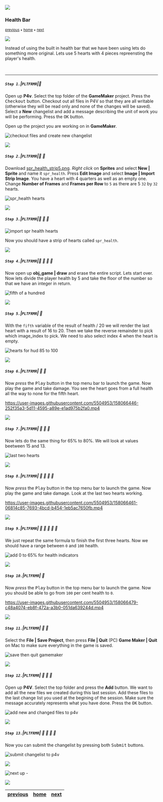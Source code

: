 ![](../images/line3.png)

### Health Bar

<sub>[previous](../ground-hazards/README.md#user-content-ground-hazards) • [home](../README.md#user-content-gms2-platformer) • [next](../lives/README.md#user-content-lives)</sub>

![](../images/line3.png)

Instead of using the built in health bar that we have been using lets do something more original.  Lets use 5 hearts with 4 pieces repreensting the player's health.

<br>

---

##### `Step 1.`\|`PLTFRMR`|:small_blue_diamond:

Open up **P4v**.  Select the top folder of the **GameMaker** project. Press the <kbd>Checkout</kbd> button.  Checkout out all files in P4V so that they are all writable (otherwise they will be read only and none of the changes will be saved). Select a **New** changelist and add a message describing the unit of work you will be performing. Press the <kbd>OK</kbd> button.

Open up the project you are working on in **GameMaker**. 

![checkout files and create new changelist](images/checkoutFiles.png)

![](../images/line2.png)

##### `Step 2.`\|`PLTFRMR`|:small_blue_diamond: :small_blue_diamond: 

Download [spr_health_strip5.png](images/spr_health_strip5.png). *Right click* on **Sprites** and select **New | Sprite** and name it `spr_health`. Press **Edit Image** and select **Image | Import Strip Image**. You have a heart with 4 quarters as well as an empty one.  Change **Number of Frames** and **Frames per Row** to `5` as there are 5 `32` by `32` hearts.

![spr_health hearts](images/stripOfHearts.png)

![](../images/line2.png)

##### `Step 3.`\|`PLTFRMR`|:small_blue_diamond: :small_blue_diamond: :small_blue_diamond:

![import spr health hearts](images/healthHearts.png)

Now you should have a strip of hearts called `spr_health`.

![](../images/line2.png)

##### `Step 4.`\|`PLTFRMR`|:small_blue_diamond: :small_blue_diamond: :small_blue_diamond: :small_blue_diamond:

Now open up **obj_game | draw** and erase the entire script.  Lets start over. Now lets divide the player health by 5 and take the floor of the number so that we have an integer in return.

![fifth of a hundred](images/FifthOfHun.png)

![](../images/line2.png)

##### `Step 5.`\|`PLTFRMR`| :small_orange_diamond:

With the `fifth` variable of the result of health / 20 we will render the last heart with a result of 16 to 20.  Then we take the reverse remainder to pick which image_index to pick.  We need to also select index 4 when the heart is empty.

![hearts for hud 85 to 100](images/hearts85.png)

![](../images/line2.png)

##### `Step 6.`\|`PLTFRMR`| :small_orange_diamond: :small_blue_diamond:

Now *press* the <kbd>Play</kbd> button in the top menu bar to launch the game. Now play the game and take damage.  You see the heart goes from a full health all the way to none for the fifth heart.

https://user-images.githubusercontent.com/5504953/158066446-252f35a3-5d11-4595-a89e-e1ad975b2fa0.mp4

![](../images/line2.png)

##### `Step 7.`\|`PLTFRMR`| :small_orange_diamond: :small_blue_diamond: :small_blue_diamond:

Now lets do the same thing for 65% to 80%.  We will look at values beetween 15 and 13.

![last two hearts](images/lastTwoHeartws.png)

![](../images/line2.png)

##### `Step 8.`\|`PLTFRMR`| :small_orange_diamond: :small_blue_diamond: :small_blue_diamond: :small_blue_diamond:

Now *press* the <kbd>Play</kbd> button in the top menu bar to launch the game. Now play the game and take damage.  Look at the last two hearts working.

https://user-images.githubusercontent.com/5504953/158066461-06814c85-7693-4bcd-b454-1eb5ac7650fb.mp4

![](../images/line2.png)

##### `Step 9.`\|`PLTFRMR`| :small_orange_diamond: :small_blue_diamond: :small_blue_diamond: :small_blue_diamond: :small_blue_diamond:

We just repeat the same formula to finish the first three hearts. Now we should have a range between `0` and `100` health.

![add 0 to 65% for health indicators](images/restOfHealth.png)

![](../images/line2.png)

##### `Step 10.`\|`PLTFRMR`| :large_blue_diamond:

Now *press* the <kbd>Play</kbd> button in the top menu bar to launch the game. Now you should be able to go from `100` per cent health to `0`. 

https://user-images.githubusercontent.com/5504953/158066479-c48a4074-eb8f-472a-a3b0-051da639244d.mp4

![](../images/line2.png)

##### `Step 11.`\|`PLTFRMR`| :large_blue_diamond: :small_blue_diamond: 

Select the **File | Save Project**, then press **File | Quit** (PC) **Game Maker | Quit** on Mac to make sure everything in the game is saved.

![save then quit gamemaker](images/saveQuit.png)

![](../images/line2.png)

##### `Step 12.`\|`PLTFRMR`| :large_blue_diamond: :small_blue_diamond: :small_blue_diamond: 

Open up **P4V**.  Select the top folder and press the **Add** button.  We want to add all the new files we created during this last session.  Add these files to the last change list you used at the begining of the session. Make sure the message accurately represents what you have done. Press the <kbd>OK</kbd> button.

![add new and changed files to p4v](images/add.png)

![](../images/line2.png)

##### `Step 13.`\|`PLTFRMR`| :large_blue_diamond: :small_blue_diamond: :small_blue_diamond:  :small_blue_diamond: 

Now you can submit the changelist by pressing both <kbd>Submit</kbd> buttons.

![submit changelist to p4v](images/submit.png)

![](../images/line.png)

<!-- <img src="https://via.placeholder.com/1000x100/45D7CA/000000/?text=Next Up - Lives"> -->

![next up - ](images/banner.png)

![](../images/line.png)

| [previous](../ground-hazards/README.md#user-content-ground-hazards)| [home](../README.md#user-content-gms2-platformer) | [next](../lives/README.md#user-content-lives)|
|---|---|---|
